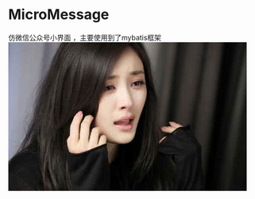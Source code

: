 # MicroMessage
仿微信公众号小界面
，主要使用到了mybatis框架
![](https://github.com/learnGithubChen/MicroMessage/blob/master/ScreenShots/yang.jpg)
